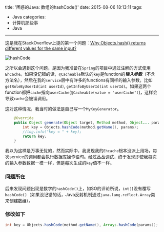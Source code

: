 title: '困惑的Java: 数组的hashCode()'
date: 2015-08-06 18:13:11
tags:
  - Java
categories:
  - 计算机那些事
  - Java
---
这是我在StackOverflow上提的第一个问题：[Why Objects.hash() returns different values for the same input?](http://stackoverflow.com/questions/29955291/why-objects-hash-returns-different-values-for-the-same-input)

<!-- more -->
![hashCode](https://dn-myblog.qbox.me/img/blog/hashcode.png "hashCode")    

之所以会遇到这个问题，是因为我准备在`Spring`的项目中通过注解的方式使用`EhCache`。如果没记错的话，`@Cacheable`默认的`key`是function的***输入参数***（不含方法名），然后在我的`service`层中有许多的functions有同样的输入参数，比如`getRoleByUserId(int userId)`, `getInfoByUserId(int userId)`。如果这两个function都把`cache`指向`userCache`(`@Cacheable(value = "userCache")`)，这样会导致`cache`会被误调用。

这对这种情况，我当时的做法是自己写一个`MyKeyGenerator`。   
```Java
    @Override
    public Object generate(Object target, Method method, Object... params) {
        int key = Objects.hashCode(method.getName(), params);
        //log.info("key = " + key);
        return key;
    }
```

我以为这样是万事无忧的，然而实际中，我发现我的`Ehcache`根本没派上用场，每次service的调用都会执行数据库操作语句。经过丛丛调试，终于发现即使我每次的输入参数数据一模一样，但是每次生成的`key`值不一样。

### 问题所在
后来发现问题出现是数字的`hashCode()`上，如SO的评论所说，`int[]`没有覆写`hashCode()`（如果没记错的话，Java反射机制通过`java.lang.reflect.Array`类来创建数组）。

### 修改如下
```Java
int key = Objects.hashCode(method.getName(), Arrays.hashCode(params));
```

